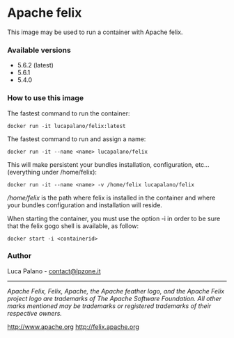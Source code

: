 Apache felix
===================

This image may be used to run a container with Apache felix.

### Available versions
- 5.6.2 (latest)
- 5.6.1
- 5.4.0

### How to use this image

The fastest command to run the container:
```
docker run -it lucapalano/felix:latest
```

The fastest command to run and assign a name:
```
docker run -it --name <name> lucapalano/felix
```

This will make persistent your bundles installation, configuration, etc... (everything under /home/felix):
```
docker run -it --name <name> -v /home/felix lucapalano/felix
```
*/home/felix* is the path where felix is installed in the container and where your bundles configuration and installation will reside.

When starting the container, you must use the option -i in order to be sure that the felix gogo shell is available, as follow:
```
docker start -i <containerid>
```

### Author
Luca Palano - contact@lpzone.it

----------
*Apache Felix, Felix, Apache, the Apache feather logo, and the Apache Felix project logo are trademarks of The Apache Software Foundation. All other marks mentioned may be trademarks or registered trademarks of their respective owners.*

http://www.apache.org
http://felix.apache.org
